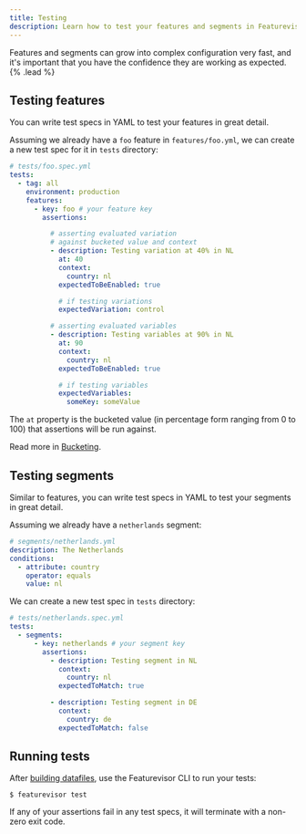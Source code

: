 ```yaml
---
title: Testing
description: Learn how to test your features and segments in Featurevisor with YAML specs
---
```


Features and segments can grow into complex configuration very fast, and it's important that you have the confidence they are working as expected. {% .lead %}

## Testing features

You can write test specs in YAML to test your features in great detail.

Assuming we already have a `foo` feature in `features/foo.yml`, we can create a new test spec for it in `tests` directory:

```yml
# tests/foo.spec.yml
tests:
  - tag: all
    environment: production
    features:
      - key: foo # your feature key
        assertions:

          # asserting evaluated variation
          # against bucketed value and context
          - description: Testing variation at 40% in NL
            at: 40
            context:
              country: nl
            expectedToBeEnabled: true

            # if testing variations
            expectedVariation: control

          # asserting evaluated variables
          - description: Testing variables at 90% in NL
            at: 90
            context:
              country: nl
            expectedToBeEnabled: true

            # if testing variables
            expectedVariables:
              someKey: someValue
```

The `at` property is the bucketed value (in percentage form ranging from 0 to 100) that assertions will be run against.

Read more in [Bucketing](/docs/bucketing).

## Testing segments

Similar to features, you can write test specs in YAML to test your segments in great detail.

Assuming we already have a `netherlands` segment:

```yml
# segments/netherlands.yml
description: The Netherlands
conditions:
  - attribute: country
    operator: equals
    value: nl
```

We can create a new test spec in `tests` directory:

```yml
# tests/netherlands.spec.yml
tests:
  - segments:
      - key: netherlands # your segment key
        assertions:
          - description: Testing segment in NL
            context:
              country: nl
            expectedToMatch: true

          - description: Testing segment in DE
            context:
              country: de
            expectedToMatch: false
```

## Running tests

After [building datafiles](/docs/building-datafiles), use the Featurevisor CLI to run your tests:

```
$ featurevisor test
```

If any of your assertions fail in any test specs, it will terminate with a non-zero exit code.
